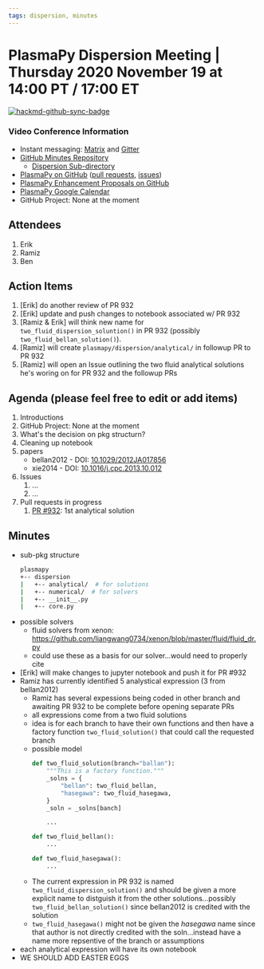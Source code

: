 ```yaml
---
tags: dispersion, minutes
---
```


# PlasmaPy Dispersion Meeting | Thursday 2020 November 19 at 14:00 PT / 17:00 ET

[![hackmd-github-sync-badge](https://hackmd.io/XDImSQ8iTsOxvtrGzHFexw/badge)](https://hackmd.io/XDImSQ8iTsOxvtrGzHFexw)


### Video Conference Information
* Instant messaging: [Matrix](https://element.im/app/#/room/#plasmapy:openastronomy.org) and [Gitter](https://gitter.im/PlasmaPy/Lobby)
* [GitHub Minutes Repository](https://github.com/PlasmaPy/plasmapy-project)
    * [Dispersion Sub-directory](https://github.com/PlasmaPy/plasmapy-project/tree/master/dispersion_2020-present)
* [PlasmaPy on GitHub](https://github.com/PlasmaPy/plasmapy) ([pull requests](https://github.com/PlasmaPy/plasmapy/pulls), [issues](https://github.com/PlasmaPy/plasmapy/issues))
* [PlasmaPy Enhancement Proposals on GitHub](https://github.com/PlasmaPy/PlasmaPy-PLEPs)
* [PlasmaPy Google Calendar](https://calendar.google.com/calendar?cid=bzVsb3ZkcW0zaWxsam00ZTlrMDd2cmw5bWdAZ3JvdXAuY2FsZW5kYXIuZ29vZ2xlLmNvbQ)
* GitHub Project: None at the moment

## Attendees

1. Erik
2. Ramiz
3. Ben

## Action Items

1. [Erik] do another review of PR 932
2. [Erik] update and push changes to notebook associated w/ PR 932
3. [Ramiz & Erik] will think new name for `two_fluid_dispersion_soluntion()` in PR 932 (possibly `two_fluid_bellan_solution()`).
4. [Ramiz] will create `plasmapy/dispersion/analytical/` in followup PR to PR 932
5. [Ramiz] will open an Issue outlining the two fluid analytical solutions he's woring on for PR 932 and the followup PRs

## Agenda (please feel free to edit or add items)

1. Introductions
2. GitHub Project: None at the moment
3. What's the decision on pkg structurn?
4. Cleaning up notebook
5. papers
    * bellan2012 - DOI: [10.1029/2012JA017856](https://doi.org/10.1029/2012JA017856)
    * xie2014 - DOI: [10.1016/j.cpc.2013.10.012](https://doi.org/10.1016/j.cpc.2013.10.012)
7. Issues
    1. ...
    2. ...
8. Pull requests in progress 
    1. [PR #932](https://github.com/PlasmaPy/PlasmaPy/pull/932): 1st analytical solution

## Minutes

* sub-pkg structure
    ```bash
    plasmapy
    +-- dispersion
    |   +-- analytical/  # for solutions
    |   +-- numerical/  # for solvers
    |   +-- __init__.py
    |   +-- core.py
    ```
* possible solvers
    * fluid solvers from xenon: https://github.com/liangwang0734/xenon/blob/master/fluid/fluid_dr.py
    * could use these as a basis for our solver...would need to properly cite
* [Erik] will make changes to jupyter notebook and push it for PR #932
* Ramiz has currently identified 5 analystical expression (3 from bellan2012)
    * Ramiz has several expessions being coded in other branch and awaiting PR 932 to be complete before opening separate PRs
    * all expressions come from a two fluid solutions
    * idea is for each branch to have their own functions and then have a factory function `two_fluid_solution()` that could call the requested branch
    * possible model
        ```python
        def two_fluid_solution(branch="ballan"):
            """This is a factory function."""
            _solns = {
                "bellan": two_fluid_bellan,
                "hasegawa": two_fluid_hasegawa,
            }
            _soln = _solns[banch]

            ...

        def two_fluid_bellan():
            ...

        def two_fluid_hasegawa():
            ...
        ```
    * The current expression in PR 932 is named `two_fluid_dispersion_solution()` and should be given a more explicit name to distguish it from the other solutions...possibly `two_fluid_bellan_solution()` since bellan2012 is credited with the solution
    * `two_fluid_hasegawa()` might not be given the *hasegawa* name since that author is not directly credited with the soln...instead have a name more repsentive of the branch or assumptions
* each analytical expression will have its own notebook
* WE SHOULD ADD EASTER EGGS
